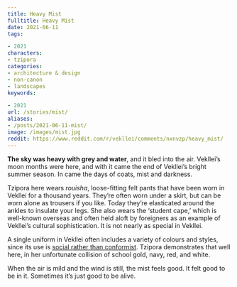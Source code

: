 ```yaml
---
title: Heavy Mist
fulltitle: Heavy Mist
date: 2021-06-11
tags:

- 2021
characters:
- tzipora
categories:
- architecture & design
- non-canon
- landscapes
keywords:

- 2021
url: /stories/mist/
aliases:
- /posts/2021-06-11-mist/
image: /images/mist.jpg
reddit: https://www.reddit.com/r/vekllei/comments/nxnvzp/heavy_mist/
---
```

**The sky was heavy with grey and water**, and it bled into the air. Vekllei’s moon months were here, and with it came the end of Vekllei’s bright summer season. In came the days of coats, mist and darkness.

Tzipora here wears *rouisha*, loose-fitting felt pants that have been worn in Vekllei for a thousand years. They’re often worn under a skirt, but can be worn alone as trousers if you like. Today they’re elasticated around the ankles to insulate your legs. She also wears the ‘student cape,’ which is well-known overseas and often held aloft by foreigners as an example of Vekllei’s cultural sophistication. It is not nearly as special in Vekllei.

A single uniform in Vekllei often includes a variety of colours and styles, since its use is [social rather than conformist](https://millmint.net/posts/2020-09-08-uniforms/). Tzipora demonstrates that well here, in her unfortunate collision of school gold, navy, red, and white.

When the air is mild and the wind is still, the mist feels good. It felt good to be in it. Sometimes it’s just good to be alive.
